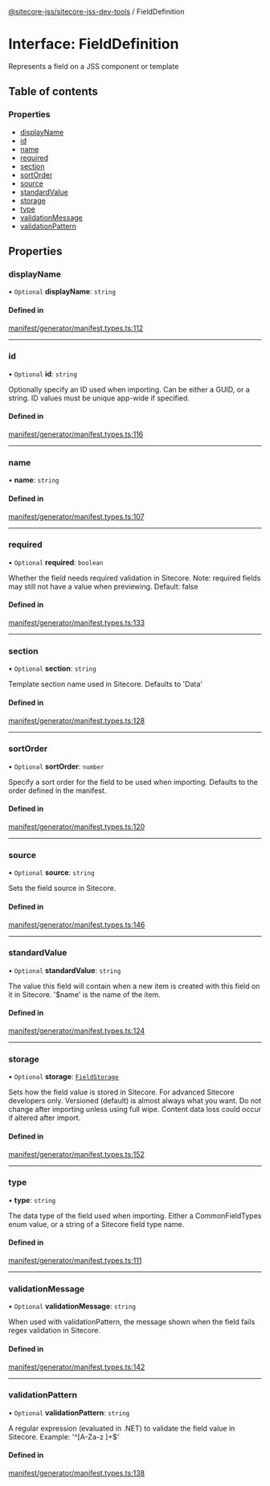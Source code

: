 [@sitecore-jss/sitecore-jss-dev-tools](../README.md) / FieldDefinition

# Interface: FieldDefinition

Represents a field on a JSS component or template

## Table of contents

### Properties

- [displayName](FieldDefinition.md#displayname)
- [id](FieldDefinition.md#id)
- [name](FieldDefinition.md#name)
- [required](FieldDefinition.md#required)
- [section](FieldDefinition.md#section)
- [sortOrder](FieldDefinition.md#sortorder)
- [source](FieldDefinition.md#source)
- [standardValue](FieldDefinition.md#standardvalue)
- [storage](FieldDefinition.md#storage)
- [type](FieldDefinition.md#type)
- [validationMessage](FieldDefinition.md#validationmessage)
- [validationPattern](FieldDefinition.md#validationpattern)

## Properties

### displayName

• `Optional` **displayName**: `string`

#### Defined in

[manifest/generator/manifest.types.ts:112](https://github.com/Sitecore/jss/blob/876dae504/packages/sitecore-jss-dev-tools/src/manifest/generator/manifest.types.ts#L112)

---

### id

• `Optional` **id**: `string`

Optionally specify an ID used when importing. Can be either a GUID, or a string. ID values must be unique app-wide if specified.

#### Defined in

[manifest/generator/manifest.types.ts:116](https://github.com/Sitecore/jss/blob/876dae504/packages/sitecore-jss-dev-tools/src/manifest/generator/manifest.types.ts#L116)

---

### name

• **name**: `string`

#### Defined in

[manifest/generator/manifest.types.ts:107](https://github.com/Sitecore/jss/blob/876dae504/packages/sitecore-jss-dev-tools/src/manifest/generator/manifest.types.ts#L107)

---

### required

• `Optional` **required**: `boolean`

Whether the field needs required validation in Sitecore. Note: required fields may still not have a value when previewing.
Default: false

#### Defined in

[manifest/generator/manifest.types.ts:133](https://github.com/Sitecore/jss/blob/876dae504/packages/sitecore-jss-dev-tools/src/manifest/generator/manifest.types.ts#L133)

---

### section

• `Optional` **section**: `string`

Template section name used in Sitecore. Defaults to 'Data'

#### Defined in

[manifest/generator/manifest.types.ts:128](https://github.com/Sitecore/jss/blob/876dae504/packages/sitecore-jss-dev-tools/src/manifest/generator/manifest.types.ts#L128)

---

### sortOrder

• `Optional` **sortOrder**: `number`

Specify a sort order for the field to be used when importing. Defaults to the order defined in the manifest.

#### Defined in

[manifest/generator/manifest.types.ts:120](https://github.com/Sitecore/jss/blob/876dae504/packages/sitecore-jss-dev-tools/src/manifest/generator/manifest.types.ts#L120)

---

### source

• `Optional` **source**: `string`

Sets the field source in Sitecore.

#### Defined in

[manifest/generator/manifest.types.ts:146](https://github.com/Sitecore/jss/blob/876dae504/packages/sitecore-jss-dev-tools/src/manifest/generator/manifest.types.ts#L146)

---

### standardValue

• `Optional` **standardValue**: `string`

The value this field will contain when a new item is created with this field on it in Sitecore. '\$name' is the name of the item.

#### Defined in

[manifest/generator/manifest.types.ts:124](https://github.com/Sitecore/jss/blob/876dae504/packages/sitecore-jss-dev-tools/src/manifest/generator/manifest.types.ts#L124)

---

### storage

• `Optional` **storage**: [`FieldStorage`](../enums/FieldStorage.md)

Sets how the field value is stored in Sitecore. For advanced Sitecore developers only.
Versioned (default) is almost always what you want. Do not change after importing unless using full wipe.
Content data loss could occur if altered after import.

#### Defined in

[manifest/generator/manifest.types.ts:152](https://github.com/Sitecore/jss/blob/876dae504/packages/sitecore-jss-dev-tools/src/manifest/generator/manifest.types.ts#L152)

---

### type

• **type**: `string`

The data type of the field used when importing. Either a CommonFieldTypes enum value, or a string of a Sitecore field type name.

#### Defined in

[manifest/generator/manifest.types.ts:111](https://github.com/Sitecore/jss/blob/876dae504/packages/sitecore-jss-dev-tools/src/manifest/generator/manifest.types.ts#L111)

---

### validationMessage

• `Optional` **validationMessage**: `string`

When used with validationPattern, the message shown when the field fails regex validation in Sitecore.

#### Defined in

[manifest/generator/manifest.types.ts:142](https://github.com/Sitecore/jss/blob/876dae504/packages/sitecore-jss-dev-tools/src/manifest/generator/manifest.types.ts#L142)

---

### validationPattern

• `Optional` **validationPattern**: `string`

A regular expression (evaluated in .NET) to validate the field value in Sitecore.
Example: '^[A-Za-z ]+\$'

#### Defined in

[manifest/generator/manifest.types.ts:138](https://github.com/Sitecore/jss/blob/876dae504/packages/sitecore-jss-dev-tools/src/manifest/generator/manifest.types.ts#L138)
